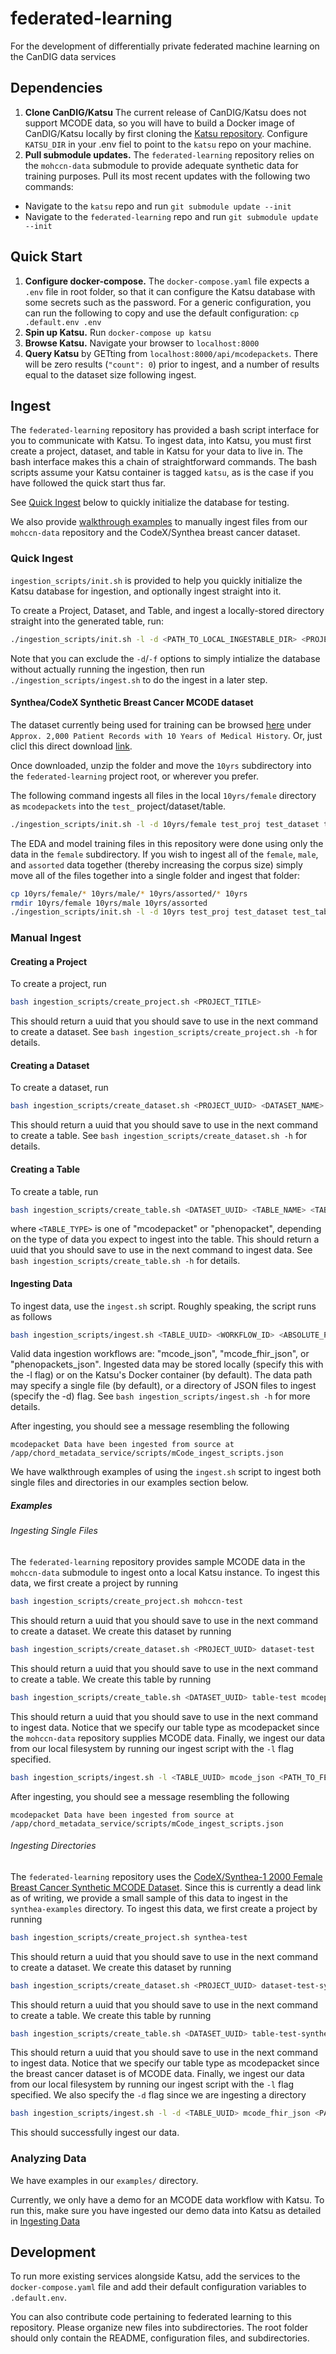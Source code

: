 # federated-learning
For the development of differentially private federated machine learning on the CanDIG data services

## Dependencies
1. **Clone CanDIG/Katsu** The current release of CanDIG/Katsu does not support MCODE data, so you will have to build a Docker image of CanDIG/Katsu locally by first cloning the [Katsu repository](https://github.com/CanDIG/katsu). Configure `KATSU_DIR` in your .env fiel to point to the `katsu` repo on your machine.
2. **Pull submodule updates.** The `federated-learning` repository relies on the `mohccn-data` submodule to provide adequate synthetic data for training purposes. Pull its most recent updates with the following two commands:
- Navigate to the `katsu` repo and run `git submodule update --init`
- Navigate to the `federated-learning` repo and run `git submodule update --init`

## Quick Start

1. **Configure docker-compose.** The `docker-compose.yaml` file expects a `.env` file in root folder, so that it can configure the Katsu database with some secrets such as the password. For a generic configuration, you can run the following to copy and use the default configuration: `cp .default.env .env`
2. **Spin up Katsu.** Run `docker-compose up katsu`
3. **Browse Katsu.** Navigate your browser to `localhost:8000`
4. **Query Katsu** by GETting from `localhost:8000/api/mcodepackets`. There will be zero results (`"count": 0`) prior to ingest, and a number of results equal to the dataset size following ingest.

## Ingest

The `federated-learning` repository has provided a bash script interface for you to communicate with Katsu. To ingest data, into Katsu, you must first create a project, dataset, and table in Katsu for your data to live in. The bash interface makes this a chain of straightforward commands. The bash scripts assume your Katsu container is tagged `katsu`, as is the case if you have followed the quick start thus far.

See [Quick Ingest](#quick-ingest) below to quickly initialize the database for testing.

We also provide [walkthrough examples](#examples) to manually ingest files from our `mohccn-data` repository and the CodeX/Synthea breast cancer dataset.

### Quick Ingest

`ingestion_scripts/init.sh` is provided to help you quickly initialize the Katsu database for ingestion, and optionally ingest straight into it.

To create a Project, Dataset, and Table, and ingest a locally-stored directory straight into the generated table, run:
```bash
./ingestion_scripts/init.sh -l -d <PATH_TO_LOCAL_INGESTABLE_DIR> <PROJECT_TITLE> <DATASET_TITLE> <TABLE_TITLE> <TABLE_TYPE>
```

Note that you can exclude the `-d`/`-f` options to simply intialize the database without actually running the ingestion, then run `./ingestion_scripts/ingest.sh` to do the ingest in a later step.

#### Synthea/CodeX Synthetic Breast Cancer MCODE dataset

The dataset currently being used for training can be browsed [here](https://confluence.hl7.org/display/COD/mCODE+Test+Data) under `Approx. 2,000 Patient Records with 10 Years of Medical History`. Or, just clicl this direct download [link](http://hdx.mitre.org/downloads/mcode/mcode1_0_10yrs.zip).

Once downloaded, unzip the folder and move the `10yrs` subdirectory into the `federated-learning` project root, or wherever you prefer.

The following command ingests all files in the local `10yrs/female` directory as `mcodepackets` into the `test_` project/dataset/table.
```bash
./ingestion_scripts/init.sh -l -d 10yrs/female test_proj test_dataset test_table mcodepacket
```

The EDA and model training files in this repository were done using only the data in the `female` subdirectory. If you wish to ingest all of the `female`, `male`, and `assorted` data together (thereby increasing the corpus size) simply move all of the files together into a single folder and ingest that folder:
```bash
cp 10yrs/female/* 10yrs/male/* 10yrs/assorted/* 10yrs
rmdir 10yrs/female 10yrs/male 10yrs/assorted
./ingestion_scripts/init.sh -l -d 10yrs test_proj test_dataset test_table mcodepacket
```

### Manual Ingest

#### Creating a Project
To create a project, run
```bash
bash ingestion_scripts/create_project.sh <PROJECT_TITLE>
```
This should return a uuid that you should save to use in the next command to create a dataset. See `bash ingestion_scripts/create_project.sh -h` for details.

#### Creating a Dataset
To create a dataset, run
```bash
bash ingestion_scripts/create_dataset.sh <PROJECT_UUID> <DATASET_NAME>
```
This should return a uuid that you should save to use in the next command to create a table. See `bash ingestion_scripts/create_dataset.sh -h` for details.

#### Creating a Table
To create a table, run
```bash
bash ingestion_scripts/create_table.sh <DATASET_UUID> <TABLE_NAME> <TABLE_TYPE>
```
where `<TABLE_TYPE>` is one of "mcodepacket" or "phenopacket", depending on the type of data you expect to ingest into the table.
This should return a uuid that you should save to use in the next command to ingest data. See `bash ingestion_scripts/create_table.sh -h` for details.

#### Ingesting Data
To ingest data, use the `ingest.sh` script. Roughly speaking, the script runs as follows
```bash
bash ingestion_scripts/ingest.sh <TABLE_UUID> <WORKFLOW_ID> <ABSOLUTE_PATH>
```
Valid data ingestion workflows are: "mcode_json", "mcode_fhir_json", or "phenopackets_json".
Ingested data may be stored locally (specify this with the -l flag) or on the Katsu's Docker container (by default). 
The data path may specify a single file (by default), or a directory of JSON files to ingest (specify the -d) flag.
See `bash ingestion_scripts/ingest.sh -h` for more details.

 After ingesting, you should see a message resembling the following
 ```
 mcodepacket Data have been ingested from source at /app/chord_metadata_service/scripts/mCode_ingest_scripts.json
 ```

We have walkthrough examples of using the `ingest.sh` script to ingest both single files and directories in our examples section below.

##### Examples

###### Ingesting Single Files
The `federated-learning` repository provides sample MCODE data in the `mohccn-data` submodule to ingest onto a local Katsu instance. To ingest this data, we first create a project by running
```bash
bash ingestion_scripts/create_project.sh mohccn-test
```
This should return a uuid that you should save to use in the next command to create a dataset. We create this dataset by running
```bash
bash ingestion_scripts/create_dataset.sh <PROJECT_UUID> dataset-test
```
This should return a uuid that you should save to use in the next command to create a table. We create this table by running
```bash
bash ingestion_scripts/create_table.sh <DATASET_UUID> table-test mcodepacket
```
This should return a uuid that you should save to use in the next command to ingest data. Notice that we specify our table type as mcodepacket since the `mohccn-data` repository supplies MCODE data. Finally, we ingest our data from our local filesystem by running our ingest script with the `-l` flag specified.
```bash
bash ingestion_scripts/ingest.sh -l <TABLE_UUID> mcode_json <PATH_TO_FEDERATED_LEARNING_REPOSITORY>/mohccn-data/mCode_ingest_scripts.json
```
After ingesting, you should see a message resembling the following
```
mcodepacket Data have been ingested from source at /app/chord_metadata_service/scripts/mCode_ingest_scripts.json
```

###### Ingesting Directories
The `federated-learning` repository uses the [CodeX/Synthea-1 2000 Female Breast Cancer Synthetic MCODE Dataset](https://confluence.hl7.org/display/COD/mCODE+Test+Data). Since this is currently a dead link as of writing, we provide a small sample of this data to ingest in the `synthea-examples` directory. To ingest this data, we first create a project by running
```bash
bash ingestion_scripts/create_project.sh synthea-test
```
This should return a uuid that you should save to use in the next command to create a dataset. We create this dataset by running
```bash
bash ingestion_scripts/create_dataset.sh <PROJECT_UUID> dataset-test-synthea
```
This should return a uuid that you should save to use in the next command to create a table. We create this table by running
```bash
bash ingestion_scripts/create_table.sh <DATASET_UUID> table-test-synthea mcodepacket
```
This should return a uuid that you should save to use in the next command to ingest data. Notice that we specify our table type as mcodepacket since the breast cancer dataset is of MCODE data. Finally, we ingest our data from our local filesystem by running our ingest script with the `-l` flag specified. We also specify the `-d` flag since we are ingesting a directory
```bash
bash ingestion_scripts/ingest.sh -l -d <TABLE_UUID> mcode_fhir_json <PATH_TO_SYNTHEA_EXAMPLES>
```
This should successfully ingest our data.

### Analyzing Data

We have examples in our `examples/` directory. 

Currently, we only have a demo for an MCODE data workflow with Katsu. To run this, make sure you have ingested our demo data into Katsu as detailed in [Ingesting Data](#ingesting-data)

## Development

To run more existing services alongside Katsu, add the services to the `docker-compose.yaml` file and add their default configuration variables to `.default.env`.

You can also contribute code pertaining to federated learning to this repository. Please organize new files into subdirectories. The root folder should only contain the README, configuration files, and subdirectories.
